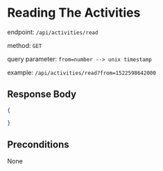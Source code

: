 # Reading The Activities

endpoint: `/api/activities/read`

method: `GET`

query parameter: `from=number --> unix timestamp`

example: `/api/activities/read?from=1522598642000`

## Response Body

```json
{

}
```

## Preconditions

None
